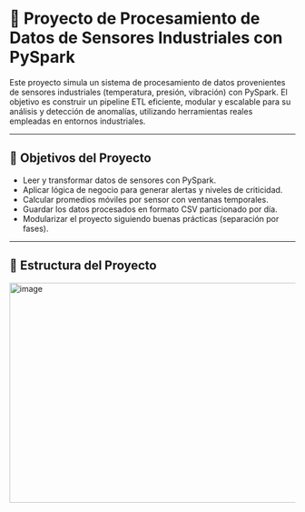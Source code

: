 # 🔧 Proyecto de Procesamiento de Datos de Sensores Industriales con PySpark

Este proyecto simula un sistema de procesamiento de datos provenientes de sensores industriales (temperatura, presión, vibración) con PySpark. El objetivo es construir un pipeline ETL eficiente, modular y escalable para su análisis y detección de anomalías, utilizando herramientas reales empleadas en entornos industriales.

---

## 🧠 Objetivos del Proyecto

- Leer y transformar datos de sensores con PySpark.
- Aplicar lógica de negocio para generar alertas y niveles de criticidad.
- Calcular promedios móviles por sensor con ventanas temporales.
- Guardar los datos procesados en formato CSV particionado por día.
- Modularizar el proyecto siguiendo buenas prácticas (separación por fases).

---

## 🧱 Estructura del Proyecto

<img width="705" height="387" alt="image" src="https://github.com/user-attachments/assets/ddc93f6a-9675-40fb-91f0-6b3be21c3ae6" />
